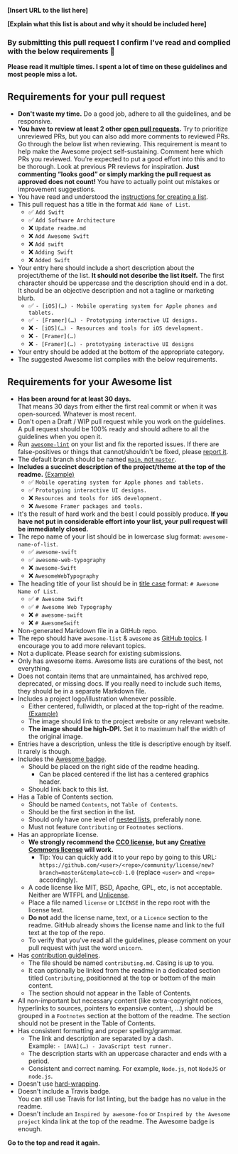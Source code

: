 <!-- Congrats on creating an Awesome list! 🎉 -->

<!-- Please fill in the below placeholders -->

**[Insert URL to the list here]**

**[Explain what this list is about and why it should be included here]**

### By submitting this pull request I confirm I've read and complied with the below requirements 🖖

**Please read it multiple times. I spent a lot of time on these guidelines and most people miss a lot.**

## Requirements for your pull request

- **Don't waste my time.** Do a good job, adhere to all the guidelines, and be responsive.
- **You have to review at least 2 other [open pull requests](https://github.com/sindresorhus/awesome/pulls?q=is%3Apr+is%3Aopen).**
	Try to prioritize unreviewed PRs, but you can also add more comments to reviewed PRs. Go through the below list when reviewing. This requirement is meant to help make the Awesome project self-sustaining. Comment here which PRs you reviewed. You're expected to put a good effort into this and to be thorough. Look at previous PR reviews for inspiration. **Just commenting “looks good” or simply marking the pull request as approved does not count!** You have to actually point out mistakes or improvement suggestions.
- You have read and understood the [instructions for creating a list](create-list.md).
- This pull request has a title in the format `Add Name of List`.
	- ✅ `Add Swift`
	- ✅ `Add Software Architecture`
	- ❌ `Update readme.md`
	- ❌ `Add Awesome Swift`
	- ❌ `Add swift`
	- ❌ `Adding Swift`
	- ❌ `Added Swift`
- Your entry here should include a short description about the project/theme of the list. **It should not describe the list itself.** The first character should be uppercase and the description should end in a dot. It should be an objective description and not a tagline or marketing blurb.
	- ✅ `- [iOS](…) - Mobile operating system for Apple phones and tablets.`
	- ✅ `- [Framer](…) - Prototyping interactive UI designs.`
	- ❌ `- [iOS](…) - Resources and tools for iOS development.`
	- ❌ `- [Framer](…)`
	- ❌ `- [Framer](…) - prototyping interactive UI designs`
- Your entry should be added at the bottom of the appropriate category.
- The suggested Awesome list complies with the below requirements.

## Requirements for your Awesome list

- **Has been around for at least 30 days.**<br>That means 30 days from either the first real commit or when it was open-sourced. Whatever is most recent.
- Don't open a Draft / WIP pull request while you work on the guidelines. A pull request should be 100% ready and should adhere to all the guidelines when you open it.
- Run [`awesome-lint`](https://github.com/sindresorhus/awesome-lint) on your list and fix the reported issues. If there are false-positives or things that cannot/shouldn't be fixed, please [report it](https://github.com/sindresorhus/awesome-lint/issues/new).
- The default branch should be named [`main`, not `master`](https://www.zdnet.com/article/github-to-replace-master-with-alternative-term-to-avoid-slavery-references/).
- **Includes a succinct description of the project/theme at the top of the readme.** [(Example)](https://github.com/willempienaar/awesome-quantified-self)
	- ✅ `Mobile operating system for Apple phones and tablets.`
	- ✅ `Prototyping interactive UI designs.`
	- ❌ `Resources and tools for iOS development.`
	- ❌ `Awesome Framer packages and tools.`
- It's the result of hard work and the best I could possibly produce.
	**If you have not put in considerable effort into your list, your pull request will be immediately closed.**
- The repo name of your list should be in lowercase slug format: `awesome-name-of-list`.
	- ✅ `awesome-swift`
	- ✅ `awesome-web-typography`
	- ❌ `awesome-Swift`
	- ❌ `AwesomeWebTypography`
- The heading title of your list should be in [title case](https://capitalizemytitle.com/) format: `# Awesome Name of List`.
	- ✅ `# Awesome Swift`
	- ✅ `# Awesome Web Typography`
	- ❌ `# awesome-swift`
	- ❌ `# AwesomeSwift`
- Non-generated Markdown file in a GitHub repo.
- The repo should have `awesome-list` & `awesome` as [GitHub topics](https://help.github.com/articles/about-topics). I encourage you to add more relevant topics.
- Not a duplicate. Please search for existing submissions.
- Only has awesome items. Awesome lists are curations of the best, not everything.
- Does not contain items that are unmaintained, has archived repo, deprecated, or missing docs. If you really need to include such items, they should be in a separate Markdown file.
- Includes a project logo/illustration whenever possible.
	- Either centered, fullwidth, or placed at the top-right of the readme. [(Example)](https://github.com/sindresorhus/awesome-electron)
	- The image should link to the project website or any relevant website.
	- **The image should be high-DPI.** Set it to maximum half the width of the original image.
- Entries have a description, unless the title is descriptive enough by itself. It rarely is though.
- Includes the [Awesome badge](awesome.md#awesome-badge).
	- Should be placed on the right side of the readme heading.
		- Can be placed centered if the list has a centered graphics header.
	- Should link back to this list.
- Has a Table of Contents section.
	- Should be named `Contents`, not `Table of Contents`.
	- Should be the first section in the list.
	- Should only have one level of [nested lists](https://commonmark.org/help/tutorial/10-nestedLists.html), preferably none.
	- Must not feature `Contributing` or `Footnotes` sections.
- Has an appropriate license.
	- **We strongly recommend the [CC0 license](https://creativecommons.org/publicdomain/zero/1.0/), but any [Creative Commons license](https://creativecommons.org/choose/) will work.**
		- Tip: You can quickly add it to your repo by going to this URL: `https://github.com/<user>/<repo>/community/license/new?branch=master&template=cc0-1.0` (replace `<user>` and `<repo>` accordingly).
	- A code license like MIT, BSD, Apache, GPL, etc, is not acceptable. Neither are WTFPL and [Unlicense](https://unlicense.org).
	- Place a file named `license` or `LICENSE` in the repo root with the license text.
	- **Do not** add the license name, text, or a `Licence` section to the readme. GitHub already shows the license name and link to the full text at the top of the repo.
	- To verify that you've read all the guidelines, please comment on your pull request with just the word `unicorn`.
- Has [contribution guidelines](awesome.md#include-contribution-guidelines).
	- The file should be named `contributing.md`. Casing is up to you.
	- It can optionally be linked from the readme in a dedicated section titled `Contributing`, positionned at the top or bottom of the main content.
	- The section should not appear in the Table of Contents.
- All non-important but necessary content (like extra-copyright notices, hyperlinks to sources, pointers to expansive content, ...) should be grouped in a `Footnotes` section at the bottom of the readme. The section should not be present in the Table of Contents.
- Has consistent formatting and proper spelling/grammar.
	- The link and description are separated by a dash. <br>Example: `- [AVA](…) - JavaScript test runner.`
	- The description starts with an uppercase character and ends with a period.
	- Consistent and correct naming. For example, `Node.js`, not `NodeJS` or `node.js`.
- Doesn't use [hard-wrapping](https://stackoverflow.com/questions/319925/difference-between-hard-wrap-and-soft-wrap).
- Doesn't include a Travis badge.<br>You can still use Travis for list linting, but the badge has no value in the readme.
- Doesn't include an `Inspired by awesome-foo` or `Inspired by the Awesome project` kinda link at the top of the readme. The Awesome badge is enough.

**Go to the top and read it again.**
